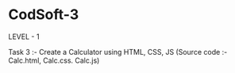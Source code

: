# CodSoft-3
<p>LEVEL - 1<br>
<p>Task 3 :- Create a Calculator using HTML, CSS, JS (Source code :- Calc.html, Calc.css. Calc.js)</p>

